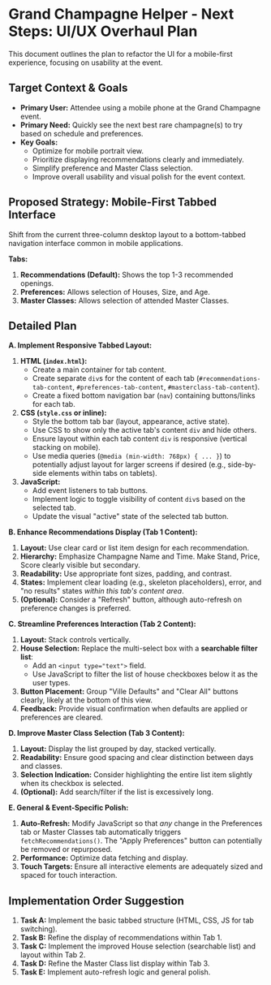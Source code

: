 # Grand Champagne Helper - Next Steps: UI/UX Overhaul Plan

This document outlines the plan to refactor the UI for a mobile-first experience, focusing on usability at the event.

## Target Context & Goals

*   **Primary User:** Attendee using a mobile phone at the Grand Champagne event.
*   **Primary Need:** Quickly see the next best rare champagne(s) to try based on schedule and preferences.
*   **Key Goals:**
    *   Optimize for mobile portrait view.
    *   Prioritize displaying recommendations clearly and immediately.
    *   Simplify preference and Master Class selection.
    *   Improve overall usability and visual polish for the event context.

## Proposed Strategy: Mobile-First Tabbed Interface

Shift from the current three-column desktop layout to a bottom-tabbed navigation interface common in mobile applications.

**Tabs:**

1.  **Recommendations (Default):** Shows the top 1-3 recommended openings.
2.  **Preferences:** Allows selection of Houses, Size, and Age.
3.  **Master Classes:** Allows selection of attended Master Classes.

## Detailed Plan

**A. Implement Responsive Tabbed Layout:**

1.  **HTML (`index.html`):**
    *   Create a main container for tab content.
    *   Create separate `div`s for the content of each tab (`#recommendations-tab-content`, `#preferences-tab-content`, `#masterclass-tab-content`).
    *   Create a fixed bottom navigation bar (`nav`) containing buttons/links for each tab.
2.  **CSS (`style.css` or inline):**
    *   Style the bottom tab bar (layout, appearance, active state).
    *   Use CSS to show only the active tab's content `div` and hide others.
    *   Ensure layout within each tab content `div` is responsive (vertical stacking on mobile).
    *   Use media queries (`@media (min-width: 768px) { ... }`) to potentially adjust layout for larger screens if desired (e.g., side-by-side elements within tabs on tablets).
3.  **JavaScript:**
    *   Add event listeners to tab buttons.
    *   Implement logic to toggle visibility of content `div`s based on the selected tab.
    *   Update the visual "active" state of the selected tab button.

**B. Enhance Recommendations Display (Tab 1 Content):**

1.  **Layout:** Use clear card or list item design for each recommendation.
2.  **Hierarchy:** Emphasize Champagne Name and Time. Make Stand, Price, Score clearly visible but secondary.
3.  **Readability:** Use appropriate font sizes, padding, and contrast.
4.  **States:** Implement clear loading (e.g., skeleton placeholders), error, and "no results" states *within this tab's content area*.
5.  **(Optional):** Consider a "Refresh" button, although auto-refresh on preference changes is preferred.

**C. Streamline Preferences Interaction (Tab 2 Content):**

1.  **Layout:** Stack controls vertically.
2.  **House Selection:** Replace the multi-select box with a **searchable filter list**:
    *   Add an `<input type="text">` field.
    *   Use JavaScript to filter the list of house checkboxes below it as the user types.
3.  **Button Placement:** Group "Ville Defaults" and "Clear All" buttons clearly, likely at the bottom of this view.
4.  **Feedback:** Provide visual confirmation when defaults are applied or preferences are cleared.

**D. Improve Master Class Selection (Tab 3 Content):**

1.  **Layout:** Display the list grouped by day, stacked vertically.
2.  **Readability:** Ensure good spacing and clear distinction between days and classes.
3.  **Selection Indication:** Consider highlighting the entire list item slightly when its checkbox is selected.
4.  **(Optional):** Add search/filter if the list is excessively long.

**E. General & Event-Specific Polish:**

1.  **Auto-Refresh:** Modify JavaScript so that *any* change in the Preferences tab or Master Classes tab automatically triggers `fetchRecommendations()`. The "Apply Preferences" button can potentially be removed or repurposed.
2.  **Performance:** Optimize data fetching and display.
3.  **Touch Targets:** Ensure all interactive elements are adequately sized and spaced for touch interaction.

## Implementation Order Suggestion

1.  **Task A:** Implement the basic tabbed structure (HTML, CSS, JS for tab switching).
2.  **Task B:** Refine the display of recommendations within Tab 1.
3.  **Task C:** Implement the improved House selection (searchable list) and layout within Tab 2.
4.  **Task D:** Refine the Master Class list display within Tab 3.
5.  **Task E:** Implement auto-refresh logic and general polish.
